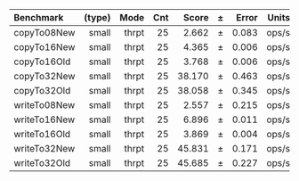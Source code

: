 Benchmark | (type) | Mode | Cnt | Score | ± | Error | Units
:---------|-------:|-----:|----:|------:|---|------:|-----:
copyTo08New | small | thrpt | 25 | 2.662 | ± | 0.083 | ops/s
copyTo16New | small | thrpt | 25 | 4.365 | ± | 0.006 | ops/s
copyTo16Old | small | thrpt | 25 | 3.768 | ± | 0.006 | ops/s
copyTo32New | small | thrpt | 25 | 38.170 | ± | 0.463 | ops/s
copyTo32Old | small | thrpt | 25 | 38.058 | ± | 0.345 | ops/s
writeTo08New | small | thrpt | 25 | 2.557 | ± | 0.215 | ops/s
writeTo16New | small | thrpt | 25 | 6.896 | ± | 0.011 | ops/s
writeTo16Old | small | thrpt | 25 | 3.869 | ± | 0.004 | ops/s
writeTo32New | small | thrpt | 25 | 45.831 | ± | 0.171 | ops/s
writeTo32Old | small | thrpt | 25 | 45.685 | ± | 0.227 | ops/s
